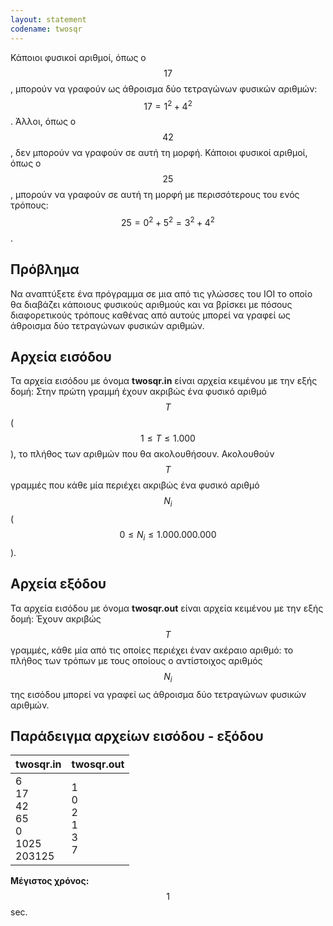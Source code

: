 ```yaml
---
layout: statement
codename: twosqr
---
```


Κάποιοι φυσικοί αριθμοί, όπως ο $$17$$, μπορούν να γραφούν ως άθροισμα δύο τετραγώνων φυσικών αριθμών: $$17 = 1^2 + 4^2$$. Άλλοι, όπως ο $$42$$, δεν μπορούν να γραφούν σε αυτή τη μορφή. Κάποιοι φυσικοί αριθμοί, όπως ο $$25$$, μπορούν να γραφούν σε αυτή τη μορφή με περισσότερους του ενός τρόπους: $$25 = 0^2 + 5^2 = 3^2 + 4^2$$.

## Πρόβλημα

Nα αναπτύξετε ένα πρόγραμμα σε μια από τις γλώσσες του IOI το οποίο θα διαβάζει κάποιους φυσικούς αριθμούς και να βρίσκει με πόσους διαφορετικούς τρόπους καθένας από αυτούς μπορεί να γραφεί ως άθροισμα δύο τετραγώνων φυσικών αριθμών.

## Aρχεία εισόδου

Τα αρχεία εισόδου με όνομα **twosqr.in** είναι αρχεία κειμένου με την εξής δομή: Στην πρώτη γραμμή έχουν ακριβώς ένα φυσικό αριθμό $$T$$ ($$1 \leq T \leq 1.000$$), το πλήθος των αριθμών που θα ακολουθήσουν. Ακολουθούν $$Τ$$ γραμμές που κάθε μία περιέχει ακριβώς ένα φυσικό αριθμό $$N_i$$ ($$0 \leq N_i \leq 1.000.000.000$$).

## Aρχεία εξόδου

Τα αρχεία εισόδου με όνομα **twosqr.out** είναι αρχεία κειμένου με την εξής δομή: Έχουν ακριβώς $$Τ$$ γραμμές, κάθε μία από τις οποίες περιέχει έναν ακέραιο αριθμό: το πλήθος των τρόπων με τους οποίους ο αντίστοιχος αριθμός $$N_i$$ της εισόδου μπορεί να γραφεί ως άθροισμα δύο τετραγώνων φυσικών αριθμών.


## Παράδειγμα αρχείων εισόδου - εξόδου

| **twosqr.in**                         | **twosqr.out** |
| ------------------------------------ | ------------- |
| 6 <br> 17 <br> 42 <br> 65 <br> 0 <br> 1025 <br> 203125 | 1 <br> 0 <br> 2 <br> 1 <br> 3 <br> 7 |

**Μέγιστος χρόνος:** $$1$$ sec. <br>
